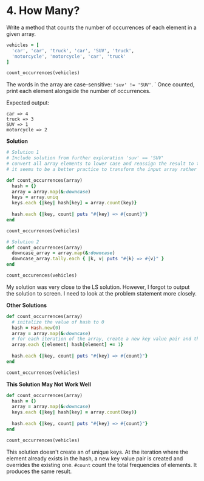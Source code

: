 # 4. How Many?

Write a method that counts the number of occurrences of each element in a given array.

```ruby
vehicles = [
  'car', 'car', 'truck', 'car', 'SUV', 'truck',
  'motorcycle', 'motorcycle', 'car', 'truck'
]

count_occurrences(vehicles)
```

The words in the array are case-sensitive: `'suv' != 'SUV'`. ` Once counted, print each element alongside the number of occurrences.

Expected output:

```terminal
car => 4
truck => 3
SUV => 1
motorcycle => 2
```



**Solution**

```ruby
# Solution 1
# Include solution from further exploration 'suv' == 'SUV'
# convert all array elements to lower case and reassign the result to the array variable
# it seems to be a better practice to transform the input array rather than mutate it. It is possible that the input array is referenced elsewhere when it comes to a larger program

def count_occurrences(array)
  hash = {}
  array = array.map(&:downcase)
  keys = array.uniq
  keys.each {|key| hash[key] = array.count(key)}
  
  hash.each {|key, count| puts "#{key} => #{count}"}
end

count_occurrences(vehicles)

# Solution 2
def count_occurrences(array)
  downcase_array = array.map(&:downcase)
  downcase_array.tally.each { |k, v| puts "#{k} => #{v}" }
end

count_occurences(vehicles)
```

My solution was very close to the LS solution. However, I forgot to output the solution to screen. I need to look at the problem statement more closely. 

**Other Solutions**

```ruby
def count_occurrences(array)
  # initalize the value of hash to 0
  hash = Hash.new(0)
  array = array.map(&:downcase)
  # for each iteration of the array, create a new key value pair and the value is incremented for the specified key
  array.each {|element| hash[element] += 1}
  
  hash.each {|key, count| puts "#{key} => #{count}"}
end

count_occurrences(vehicles)
```

**This Solution May Not Work Well**

```ruby
def count_occurrences(array)
  hash = {}
  array = array.map(&:downcase)
  keys.each {|key| hash[key] = array.count(key)}
  
  hash.each {|key, count| puts "#{key} => #{count}"}
end

count_occurrences(vehicles)
```

This solution doesn't create an of unique keys. At the iteration where the element already exists in the hash, a new key value pair is created and overrides the existing one. `#count` count the total frequencies of elements. It produces the same result. 

